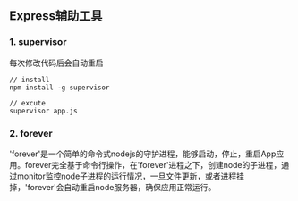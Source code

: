 ## Express辅助工具

### 1. supervisor

每次修改代码后会自动重启

```
// install
npm install -g supervisor

// excute
supervisor app.js
```

### 2. forever

'forever'是一个简单的命令式nodejs的守护进程，能够启动，停止，重启App应用。forever完全基于命令行操作，在'forever'进程之下，创建node的子进程，通过monitor监控node子进程的运行情况，一旦文件更新，或者进程挂掉，'forever'会自动重启node服务器，确保应用正常运行。
